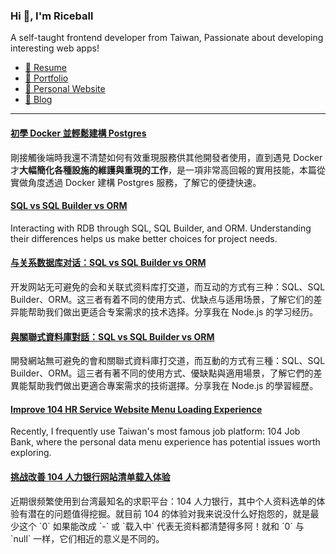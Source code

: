 <h3 >Hi 👋, I'm Riceball</h3>
<p>A self-taught frontend developer from Taiwan, Passionate about developing interesting web apps!</p>

- [📜 Resume](https://weweweb.pages.dev/en/resume/)
- [💼 Portfolio](https://weweweb.pages.dev/en/work/)
- [🏡 Personal Website](https://weweweb.pages.dev/en/)
- [📝 Blog](https://www.webdong.dev/en/)
---

<!--START_SECTION:feed-->
#### [初學 Docker 並輕鬆建構 Postgres](https:&#x2F;&#x2F;www.webdong.dev&#x2F;zh-tw&#x2F;post&#x2F;getting-started-with-docker-and-building-postgres&#x2F;) 
剛接觸後端時我還不清楚如何有效重現服務供其他開發者使用，直到遇見 Docker 才**大幅簡化各種設施的維護與重現的工作**，是一項非常高回報的實用技能，本篇從實做角度透過 Docker 建構 Postgres 服務，了解它的便捷快速。
#### [SQL vs SQL Builder vs ORM](https:&#x2F;&#x2F;www.webdong.dev&#x2F;en&#x2F;post&#x2F;sql-sql-builder-orm&#x2F;) 
Interacting with RDB through SQL, SQL Builder, and ORM. Understanding their differences helps us make better choices for project needs.
#### [与关系数据库对话：SQL vs SQL Builder vs ORM](https:&#x2F;&#x2F;www.webdong.dev&#x2F;zh-cn&#x2F;post&#x2F;sql-sql-builder-orm&#x2F;) 
开发网站无可避免的会和关联式资料库打交道，而互动的方式有三种：SQL、SQL Builder、ORM。这三者有着不同的使用方式、优缺点与适用场景，了解它们的差异能帮助我们做出更适合专案需求的技术选择。分享我在 Node.js 的学习经历。
#### [與關聯式資料庫對話：SQL vs SQL Builder vs ORM](https:&#x2F;&#x2F;www.webdong.dev&#x2F;zh-tw&#x2F;post&#x2F;sql-sql-builder-orm&#x2F;) 
開發網站無可避免的會和關聯式資料庫打交道，而互動的方式有三種：SQL、SQL Builder、ORM。這三者有著不同的使用方式、優缺點與適用場景，了解它們的差異能幫助我們做出更適合專案需求的技術選擇。分享我在 Node.js 的學習經歷。
#### [Improve 104 HR Service Website Menu Loading Experience](https:&#x2F;&#x2F;www.webdong.dev&#x2F;en&#x2F;post&#x2F;improve-104-hr-service-website-menu-loading-experience&#x2F;) 
Recently, I frequently use Taiwan&#39;s most famous job platform: 104 Job Bank, where the personal data menu experience has potential issues worth exploring.
#### [挑战改善 104 人力银行网站清单载入体验](https:&#x2F;&#x2F;www.webdong.dev&#x2F;zh-cn&#x2F;post&#x2F;improve-104-hr-service-website-menu-loading-experience&#x2F;) 
近期很频繁使用到台湾最知名的求职平台：104 人力银行，其中个人资料选单的体验有潜在的问题值得挖掘。就目前 104 的体验对我来说没什么好抱怨的，就是最少这个 &#x60;0&#x60; 如果能改成 &#x60;-&#x60; 或 &#x60;载入中&#x60; 代表无资料都清楚得多阿！就和 &#x60;0&#x60; 与 &#x60;null&#x60; 一样，它们相近的意义是不同的。
<!--END_SECTION:feed-->

